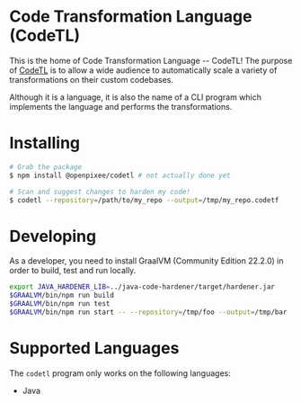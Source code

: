 # Code Transformation Language (CodeTL)

This is the home of Code Transformation Language -- CodeTL! The purpose of [CodeTL](http://github.com/codetl-spec) is to allow a wide audience to automatically scale a variety of transformations on their custom codebases.
 
Although it is a language, it is also the name of a CLI program which implements the language and performs the transformations.

# Installing

```bash 
# Grab the package
$ npm install @openpixee/codetl # not actually done yet

# Scan and suggest changes to harden my code!
$ codetl --repository=/path/to/my_repo --output=/tmp/my_repo.codetf
```

# Developing
As a developer, you need to install GraalVM (Community Edition 22.2.0) in order to build, test and run locally.
```bash
export JAVA_HARDENER_LIB=../java-code-hardener/target/hardener.jar 
$GRAALVM/bin/npm run build
$GRAALVM/bin/npm run test
$GRAALVM/bin/npm run start -- --repository=/tmp/foo --output=/tmp/bar
```

# Supported Languages
The `codetl` program only works on the following languages:
 - Java